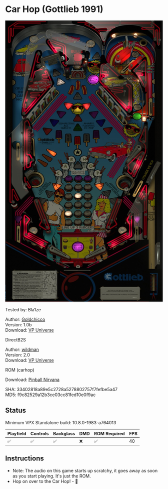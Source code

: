 # Car Hop (Gottlieb 1991)

![Table Preview](../../images/vpx-carhop.png)

Tested by: Bla1ze

Author: [Goldchicco ](https://vpuniverse.com/profile/23579-goldchicco/)  
Version: 1.0b  
Download: [VP Universe](https://vpuniverse.com/files/file/7520-car-hop-gottlieb-1991/)

DirectB2S

Author: [wildman](https://vpuniverse.com/profile/5-wildman/)  
Version: 2.0  
Download: [VP Universe](https://vpuniverse.com/files/file/2332-car-hoppremier-1991/)

ROM (carhop)

Download: [Pinball Nirvana](https://pinballnirvana.com/forums/resources/carhop.1647/)

SHA: 33402818a89e5c2728a5278802757f7fefbe5a47  
MD5: f9c82529a12b3ce03cc81fed10e0f9ac

## Status 

Minimum VPX Standalone build: 10.8.0-1983-a764013

| Playfield | Controls | Backglass | DMD | ROM Required | FPS | 
|-----------|----------|-----------|-----|--------------|-----|
| :white_check_mark: | :white_check_mark: | :white_check_mark: | :x: | :white_check_mark: | 40 |

## Instructions

- Note: The audio on this game starts up scratchy, it goes away as soon as you start playing. It's just the ROM.
- Hop on over to the Car Hop! - 🚙

